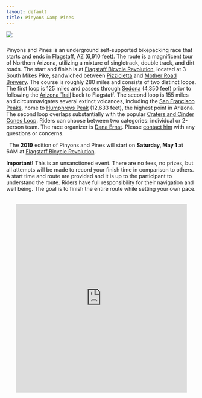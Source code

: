 ```yaml
---
layout: default
title: Pinyons &amp Pines
---
```


<img src="{{ site.baseurl }}/images/LockettMeadow.jpg" class="img-responsive img-rounded" img style="margin-bottom: 10px" />

Pinyons and Pines is an underground self-supported bikepacking race that starts and ends in [Flagstaff, AZ](https://en.wikipedia.org/wiki/Flagstaff,_Arizona) (6,910 feet). The route is a magnificent tour of Northern Arizona, utilizing a mixture of singletrack, double track, and dirt roads.  The start and finish is at [Flagstaff Bicycle Revolution](http://flagbikerev.com), located at 3 South Mikes Pike, sandwiched between [Pizzicletta](http://www.pizzicletta.com) and [Mother Road Brewery](https://www.motherroadbeer.com). The course is roughly 280 miles and consists of two distinct loops. The first loop is 125 miles and passes through [Sedona](https://en.wikipedia.org/wiki/Sedona,_Arizona) (4,350 feet) prior to following the [Arizona Trail](https://aztrail.org) back to Flagstaff.  The second loop is 155 miles and circumnavigates several extinct volcanoes, including the [San Francisco Peaks](https://en.wikipedia.org/wiki/San_Francisco_Peaks), home to [Humphreys Peak](https://en.wikipedia.org/wiki/Humphreys_Peak) (12,633 feet), the highest point in Arizona. The second loop overlaps substantially with the popular [Craters and Cinder Cones Loop](https://www.bikepackingroots.org/craters-and-cinder-cones.html). Riders can choose between two categories: individual or 2-person team. The race organizer is [Dana Ernst](http://danaernst.com). Please [contact him](mailto:ernst.tribe@gmail.com) with any questions or concerns.

<div class="row">
<div class="col-xs-2"></div>
<div class="col-xs-8">
<div class="alert alert-info" role="alert">
<i class="fas fa-bicycle"></i>&nbsp; The <strong>2019</strong> edition of Pinyons and Pines will start on <strong>Saturday, May 1</strong> at 6AM at <a href="http://flagbikerev.com" class="alert-link">Flagstaff Bicycle Revolution</a>.
</div>
</div>
<div class="col-xs-2"></div>
</div>

**Important!** This is an unsanctioned event. There are no fees, no prizes, but all attempts will be made to record your finish time in comparison to others. A start time and route are provided and it is up to the participant to understand the route. Riders have full responsibility for their navigation and well being. The goal is to finish the entire route while setting your own pace.

<!-- Scraps

Riders have the option of racing as an individual or as part of a 2-person team, where finish times will be listed as two different categories.

The second loop also circumnavigates [Kendrick Peak](https://en.wikipedia.org/wiki/Kendrick_Peak) (10,425 feet), [O'Leary Peak](https://en.wikipedia.org/wiki/O%27Leary_Peak) (8,919 feet), and [Mount Elden](https://en.wikipedia.org/wiki/Mount_Elden) (https://en.wikipedia.org/wiki/Mount_Elden) (9,301 feet).

Todo
- [ Arizona State Land Department Recreation Permit](https://land.az.gov/natural-resources/recreational-permits)
- Single vs duo
- Water and resupply
- Sign-up
- Trackleaders
- GPX
- Good beginner route, easier than AZT300
- Camping, where to leave car
-->

<br>

<center>
<iframe src="https://ridewithgps.com/embeds?type=route&id=29105484&sampleGraph=true" style="width: 1px; min-width: 90%; height: 500px; border: none;" scrolling="no"></iframe>
</center>

<br>
